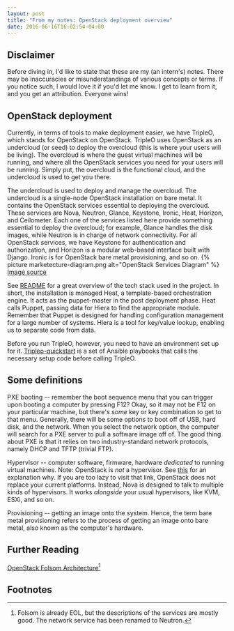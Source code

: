 ```yaml
---
layout: post
title: "From my notes: OpenStack deployment overview"
date: 2016-06-16T16:02:54-04:00
---
```


Disclaimer
----------

Before diving in, I'd like to state that these are my (an intern's) notes. There may
be inaccuracies or misunderstandings of various concepts or terms. If you notice
such, I would love it if you'd let me know. I get to learn from it, and you get
an attribution. Everyone wins!


OpenStack deployment
--------------------

Currently, in terms of tools to make deployment easier, we have TripleO, which stands
for OpenStack on OpenStack. TripleO uses OpenStack as an undercloud (or seed) to deploy
the overcloud (this is where your users will be living). The overcloud is where the
guest virtual machines will be running, and where all the OpenStack services you need for
your users will be running. Simply put, the overcloud is the functional cloud, and the
undercloud is used to get you there.

The undercloud is used to deploy and manage the overcloud. The undercloud is a
single-node OpenStack installation on bare metal. It contains the OpenStack services
essential to deploying the overcloud. These services are Nova, Neutron,
Glance, Keystone, Ironic, Heat, Horizon, and Ceilometer. Each one of the services listed here
provide something essential to deploy the overcloud; for example, Glance handles the disk
images, while Neutron is in charge of network connectivity. For all OpenStack services, we
have Keystone for authentication and authorization, and Horizon is a modular web-based interface
built with Django. Ironic is for OpenStack bare metal provisioning, and so on.
{% picture marketecture-diagram.png alt="OpenStack Services Diagram" %}
[Image source](http://docs.openstack.org/security-guide/introduction/introduction-to-openstack.html)

See [README](http://docs.openstack.org/developer/tripleo-incubator/README.html)
for a great overview of the tech stack used in the project. In short, the installation is managed
Heat, a template-based orchestration engine. It acts as the puppet-master in the post deployment
phase. Heat calls Puppet, passing data for Hiera to find the appropriate module. Remember that
Puppet is designed for handling configuration management for a large number of systems. Hiera is a
tool for key/value lookup, enabling us to separate code from data.

Before you run TripleO, however, you need to have an environment set up for it.
[Tripleo-quickstart](https://github.com/openstack/tripleo-quickstart) is a set of Ansible playbooks
that calls the necessary setup code before calling TripleO.

Some definitions
----------------

PXE booting -- remember the boot sequence menu that you can trigger upon booting
a computer by pressing F12? Okay, so it may not be F12 on your particular machine,
but there's *some* key or key combination to get to that menu. Generally, there
will be some options to boot off of USB, hard disk, and the network. When you
select the network option, the computer will search for a PXE server to pull a
software image off of. The good thing about PXE is that it relies on two
industry-standard network protocols, namely DHCP and TFTP (trivial FTP).

Hypervisor -- computer software, firmware, hardware *dedicated* to running virtual
machines. Note: OpenStack is *not* a hypervisor. See
[this](http://blog.rackspace.com/three-openstack-myths-to-consider-as-we-close-out-2013/)
for an explanation why. If you are too lazy to visit that link, OpenStack does not
replace your current platforms. Instead, Nova is designed to talk to multiple kinds
of hypervisors. It works *alongside* your usual hypervisors, like KVM, ESXi, and so on.

Provisioning -- getting an image onto the system. Hence, the term bare metal provisioning
refers to the process of getting an image onto bare metal, also known as the computer's
hardware.

Further Reading
---------------
[OpenStack Folsom Architecture](http://ken.pepple.info/openstack/2012/09/25/openstack-folsom-architecture/)[^1]

Footnotes
---------
[^1]: Folsom is already EOL, but the descriptions of the services are mostly good. The network service has been renamed to Neutron.
